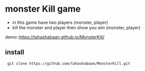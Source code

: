# monster Kill game
  - in this game have two players (monster, player)
  - kill the monster and player then show you win (monster, player)


 demo::https://tahashabaan.github.io/MonsterKill/
## install 
  ` git clone https://github.com/tahashabaan/MonsterKill.git`
